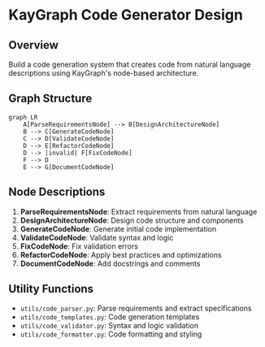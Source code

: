# KayGraph Code Generator Design

## Overview
Build a code generation system that creates code from natural language descriptions using KayGraph's node-based architecture.

## Graph Structure

```mermaid
graph LR
    A[ParseRequirementsNode] --> B[DesignArchitectureNode]
    B --> C[GenerateCodeNode]
    C --> D[ValidateCodeNode]
    D --> E[RefactorCodeNode]
    D --> |invalid| F[FixCodeNode]
    F --> D
    E --> G[DocumentCodeNode]
```

## Node Descriptions

1. **ParseRequirementsNode**: Extract requirements from natural language
2. **DesignArchitectureNode**: Design code structure and components
3. **GenerateCodeNode**: Generate initial code implementation
4. **ValidateCodeNode**: Validate syntax and logic
5. **FixCodeNode**: Fix validation errors
6. **RefactorCodeNode**: Apply best practices and optimizations
7. **DocumentCodeNode**: Add docstrings and comments

## Utility Functions

- `utils/code_parser.py`: Parse requirements and extract specifications
- `utils/code_templates.py`: Code generation templates
- `utils/code_validator.py`: Syntax and logic validation
- `utils/code_formatter.py`: Code formatting and styling